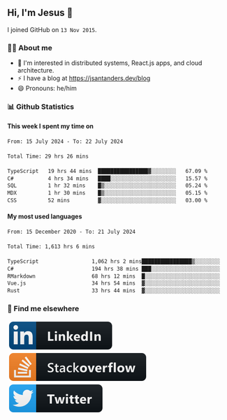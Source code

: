 ## Hi, I'm Jesus 👋

I joined GitHub on `13 Nov 2015`.

<!-- Talking about you -->

### 👨‍💻 About me

- 👦 I'm interested in distributed systems, React.js apps, and cloud architecture.
- ⚡️ I have a blog at <https://jsantanders.dev/blog>
- 😄 Pronouns: he/him

### 📊 Github Statistics

#### This week I spent my time on

<!--START_SECTION:weekly-->

```txt
From: 15 July 2024 - To: 22 July 2024

Total Time: 29 hrs 26 mins

TypeScript   19 hrs 44 mins  ████████████████▓░░░░░░░░   67.09 %
C#           4 hrs 34 mins   ████░░░░░░░░░░░░░░░░░░░░░   15.57 %
SQL          1 hr 32 mins    █▒░░░░░░░░░░░░░░░░░░░░░░░   05.24 %
MDX          1 hr 30 mins    █▒░░░░░░░░░░░░░░░░░░░░░░░   05.15 %
CSS          52 mins         ▓░░░░░░░░░░░░░░░░░░░░░░░░   03.00 %
```

<!--END_SECTION:weekly-->

#### My most used languages

<!--START_SECTION:alltime-->

```txt
From: 15 December 2020 - To: 21 July 2024

Total Time: 1,613 hrs 6 mins

TypeScript                 1,062 hrs 2 mins████████████████▒░░░░░░░░   65.84 %
C#                         194 hrs 38 mins ███░░░░░░░░░░░░░░░░░░░░░░   12.07 %
RMarkdown                  68 hrs 12 mins  █░░░░░░░░░░░░░░░░░░░░░░░░   04.23 %
Vue.js                     34 hrs 54 mins  ▓░░░░░░░░░░░░░░░░░░░░░░░░   02.16 %
Rust                       33 hrs 44 mins  ▓░░░░░░░░░░░░░░░░░░░░░░░░   02.09 %
```

<!--END_SECTION:alltime-->

### 📢 Find me elsewhere

<p>
  <a target="_blank" href="https://linkedin.com/in/jsantanders">
    <img src="https://github.com/jsantanders/jsantanders/blob/master/img/linkedin.svg" alt="LinkedIn" style="vertical-align:top; margin:4px">
  </a>
  
  <a target="_blank" href="https://stackoverflow.com/users/7318331/jesus-santander">
    <img src="https://github.com/jsantanders/jsantanders/blob/master/img/stackoverflow.svg" alt="StackOverflow" style="vertical-align:top; margin:4px">
  </a>
  
  <a target="_blank" href="http://twitter.com/jsantanders">
    <img src="https://github.com/jsantanders/jsantanders/blob/master/img/twitter.svg" alt="Twitter" style="vertical-align:top; margin:4px">
  </a>
</p>
